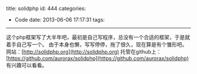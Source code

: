 title: solidphp
id: 444
categories:
  - Code
date: 2013-06-06 17:17:31
tags:
---

这个php框架写了大半年吧，最初是自己写程序，总没有一个合适的框架，于是就着手自己写一个。
由于本身也懒，写写停停，拖了很久，现在算是有个雏形吧。
网站：[http://solidphp.org](http://solidphp.org)
托管在github上：[https://github.com/aurorax/solidphp](https://github.com/aurorax/solidphp)
有兴趣可以看看。